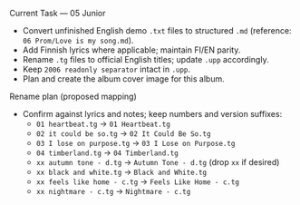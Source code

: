 Current Task — 05 Junior

- Convert unfinished English demo `.txt` files to structured `.md` (reference: `06 Prom/Love is my song.md`).
- Add Finnish lyrics where applicable; maintain FI/EN parity.
- Rename `.tg` files to official English titles; update `.upp` accordingly.
- Keep `2006 readonly separator` intact in `.upp`.
- Plan and create the album cover image for this album.

Rename plan (proposed mapping)
- Confirm against lyrics and notes; keep numbers and version suffixes:
  - `01 heartbeat.tg` -> `01 Heartbeat.tg`
  - `02 it could be so.tg` -> `02 It Could Be So.tg`
  - `03 I lose on purpose.tg` -> `03 I Lose on Purpose.tg`
  - `04 timberland.tg` -> `04 Timberland.tg`
  - `xx autumn tone - d.tg` -> `Autumn Tone - d.tg` (drop `xx` if desired)
  - `xx black and white.tg` -> `Black and White.tg`
  - `xx feels like home - c.tg` -> `Feels Like Home - c.tg`
  - `xx nightmare - c.tg` -> `Nightmare - c.tg`
